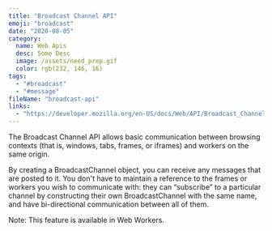 ```yaml
---
title: "Broadcast Channel API"
emoji: "broadcast"
date: "2020-08-05"
category:
  name: Web Apis
  desc: Some Desc
  image: /assets/need_prep.gif
  color: rgb(232, 146, 16)
tags:
  - "#broadcast"
  - "#message"
fileName: "broadcast-api"
links: 
  - "https://developer.mozilla.org/en-US/docs/Web/API/Broadcast_Channel_API"
---
```

The Broadcast Channel API allows basic communication between browsing contexts (that is, windows, tabs, frames, or iframes) and workers on the same origin.

By creating a BroadcastChannel object, you can receive any messages that are posted to it. You don't have to maintain a reference to the frames or workers you wish to communicate with: they can “subscribe” to a particular channel by constructing their own BroadcastChannel with the same name, and have bi-directional communication between all of them.

Note: This feature is available in Web Workers.